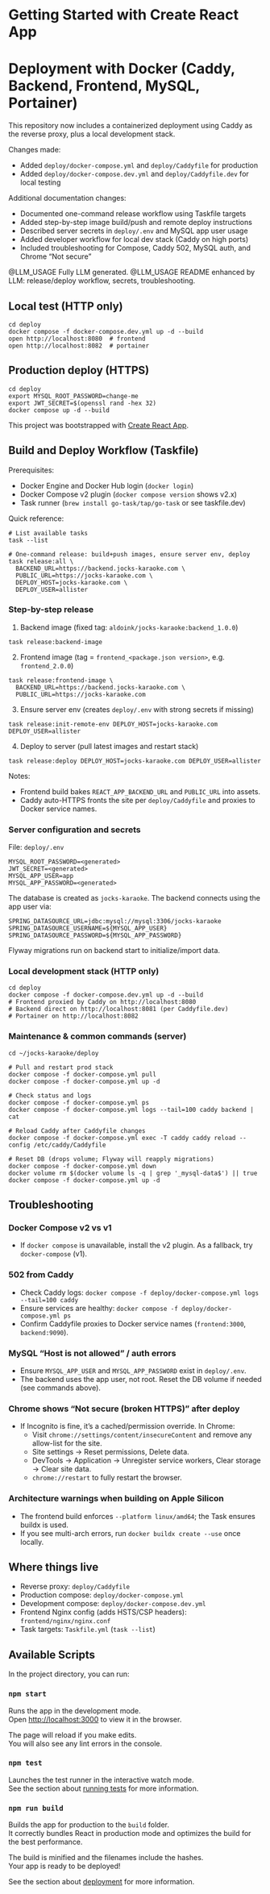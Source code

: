 # Getting Started with Create React App

# Deployment with Docker (Caddy, Backend, Frontend, MySQL, Portainer)

This repository now includes a containerized deployment using Caddy as the reverse proxy, plus a local development stack.

Changes made:
- Added `deploy/docker-compose.yml` and `deploy/Caddyfile` for production
- Added `deploy/docker-compose.dev.yml` and `deploy/Caddyfile.dev` for local testing

Additional documentation changes:
- Documented one-command release workflow using Taskfile targets
- Added step-by-step image build/push and remote deploy instructions
- Described server secrets in `deploy/.env` and MySQL app user usage
- Added developer workflow for local dev stack (Caddy on high ports)
- Included troubleshooting for Compose, Caddy 502, MySQL auth, and Chrome “Not secure”

@LLM_USAGE Fully LLM generated.
@LLM_USAGE README enhanced by LLM: release/deploy workflow, secrets, troubleshooting.

## Local test (HTTP only)

```
cd deploy
docker compose -f docker-compose.dev.yml up -d --build
open http://localhost:8080  # frontend
open http://localhost:8082  # portainer
```

## Production deploy (HTTPS)

```
cd deploy
export MYSQL_ROOT_PASSWORD=change-me
export JWT_SECRET=$(openssl rand -hex 32)
docker compose up -d --build
```

This project was bootstrapped with [Create React App](https://github.com/facebook/create-react-app).

## Build and Deploy Workflow (Taskfile)

Prerequisites:
- Docker Engine and Docker Hub login (`docker login`)
- Docker Compose v2 plugin (`docker compose version` shows v2.x)
- Task runner (`brew install go-task/tap/go-task` or see taskfile.dev)

Quick reference:
```
# List available tasks
task --list

# One-command release: build+push images, ensure server env, deploy
task release:all \
  BACKEND_URL=https://backend.jocks-karaoke.com \
  PUBLIC_URL=https://jocks-karaoke.com \
  DEPLOY_HOST=jocks-karaoke.com \
  DEPLOY_USER=allister
```

### Step-by-step release
1) Backend image (fixed tag: `aldoink/jocks-karaoke:backend_1.0.0`)
```
task release:backend-image
```

2) Frontend image (tag = `frontend_<package.json version>`, e.g. `frontend_2.0.0`)
```
task release:frontend-image \
  BACKEND_URL=https://backend.jocks-karaoke.com \
  PUBLIC_URL=https://jocks-karaoke.com
```

3) Ensure server env (creates `deploy/.env` with strong secrets if missing)
```
task release:init-remote-env DEPLOY_HOST=jocks-karaoke.com DEPLOY_USER=allister
```

4) Deploy to server (pull latest images and restart stack)
```
task release:deploy DEPLOY_HOST=jocks-karaoke.com DEPLOY_USER=allister
```

Notes:
- Frontend build bakes `REACT_APP_BACKEND_URL` and `PUBLIC_URL` into assets.
- Caddy auto-HTTPS fronts the site per `deploy/Caddyfile` and proxies to Docker service names.

### Server configuration and secrets
File: `deploy/.env`
```
MYSQL_ROOT_PASSWORD=<generated>
JWT_SECRET=<generated>
MYSQL_APP_USER=app
MYSQL_APP_PASSWORD=<generated>
```
The database is created as `jocks-karaoke`. The backend connects using the app user via:
```
SPRING_DATASOURCE_URL=jdbc:mysql://mysql:3306/jocks-karaoke
SPRING_DATASOURCE_USERNAME=${MYSQL_APP_USER}
SPRING_DATASOURCE_PASSWORD=${MYSQL_APP_PASSWORD}
```
Flyway migrations run on backend start to initialize/import data.

### Local development stack (HTTP only)
```
cd deploy
docker compose -f docker-compose.dev.yml up -d --build
# Frontend proxied by Caddy on http://localhost:8080
# Backend direct on http://localhost:8081 (per Caddyfile.dev)
# Portainer on http://localhost:8082
```

### Maintenance & common commands (server)
```
cd ~/jocks-karaoke/deploy

# Pull and restart prod stack
docker compose -f docker-compose.yml pull
docker compose -f docker-compose.yml up -d

# Check status and logs
docker compose -f docker-compose.yml ps
docker compose -f docker-compose.yml logs --tail=100 caddy backend | cat

# Reload Caddy after Caddyfile changes
docker compose -f docker-compose.yml exec -T caddy caddy reload --config /etc/caddy/Caddyfile

# Reset DB (drops volume; Flyway will reapply migrations)
docker compose -f docker-compose.yml down
docker volume rm $(docker volume ls -q | grep '_mysql-data$') || true
docker compose -f docker-compose.yml up -d
```

## Troubleshooting

### Docker Compose v2 vs v1
- If `docker compose` is unavailable, install the v2 plugin. As a fallback, try `docker-compose` (v1).

### 502 from Caddy
- Check Caddy logs: `docker compose -f deploy/docker-compose.yml logs --tail=100 caddy`
- Ensure services are healthy: `docker compose -f deploy/docker-compose.yml ps`
- Confirm Caddyfile proxies to Docker service names (`frontend:3000`, `backend:9090`).

### MySQL “Host is not allowed” / auth errors
- Ensure `MYSQL_APP_USER` and `MYSQL_APP_PASSWORD` exist in `deploy/.env`.
- The backend uses the app user, not root. Reset the DB volume if needed (see commands above).

### Chrome shows “Not secure (broken HTTPS)” after deploy
- If Incognito is fine, it’s a cached/permission override. In Chrome:
  - Visit `chrome://settings/content/insecureContent` and remove any allow-list for the site.
  - Site settings → Reset permissions, Delete data.
  - DevTools → Application → Unregister service workers, Clear storage → Clear site data.
  - `chrome://restart` to fully restart the browser.

### Architecture warnings when building on Apple Silicon
- The frontend build enforces `--platform linux/amd64`; the Task ensures buildx is used.
- If you see multi-arch errors, run `docker buildx create --use` once locally.

## Where things live
- Reverse proxy: `deploy/Caddyfile`
- Production compose: `deploy/docker-compose.yml`
- Development compose: `deploy/docker-compose.dev.yml`
- Frontend Nginx config (adds HSTS/CSP headers): `frontend/nginx/nginx.conf`
- Task targets: `Taskfile.yml` (`task --list`)

## Available Scripts

In the project directory, you can run:

### `npm start`

Runs the app in the development mode.\
Open [http://localhost:3000](http://localhost:3000) to view it in the browser.

The page will reload if you make edits.\
You will also see any lint errors in the console.

### `npm test`

Launches the test runner in the interactive watch mode.\
See the section about [running tests](https://facebook.github.io/create-react-app/docs/running-tests) for more information.

### `npm run build`

Builds the app for production to the `build` folder.\
It correctly bundles React in production mode and optimizes the build for the best performance.

The build is minified and the filenames include the hashes.\
Your app is ready to be deployed!

See the section about [deployment](https://facebook.github.io/create-react-app/docs/deployment) for more information.